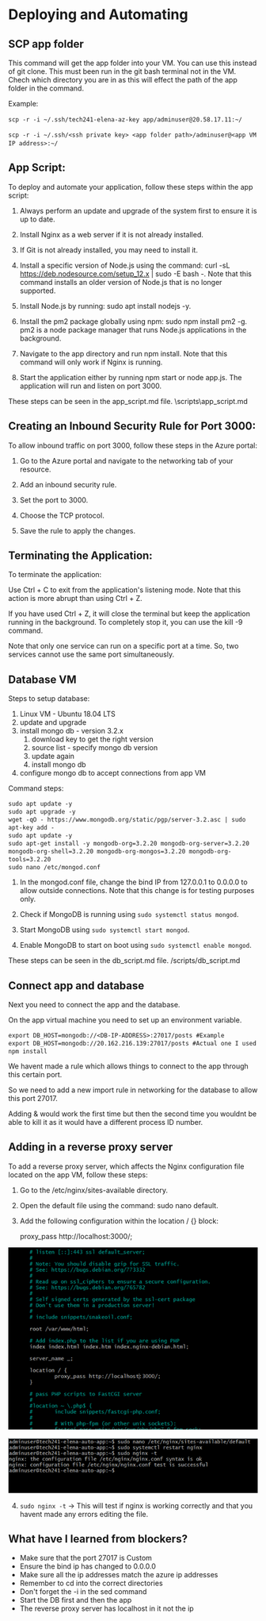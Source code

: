 # Deploying and Automating

## SCP app folder

This command will get the app folder into your VM.  You can use this instead of git clone. This must been run in the git bash terminal not in the VM. Chech which directory you are in as this will effect the path of the app folder in the command.

Example:

`scp -r -i ~/.ssh/tech241-elena-az-key app/adminuser@20.58.17.11:~/`

`scp -r -i ~/.ssh/<ssh private key> <app folder path>/adminuser@<app VM IP address>:~/`

## App Script:

To deploy and automate your application, follow these steps within the app script:

1. Always perform an update and upgrade of the system first to ensure it is up to date.

2. Install Nginx as a web server if it is not already installed.

3. If Git is not already installed, you may need to install it.

4. Install a specific version of Node.js using the command: curl -sL https://deb.nodesource.com/setup_12.x | sudo -E bash -. Note that this command installs an older version of Node.js that is no longer supported.

5. Install Node.js by running: sudo apt install nodejs -y.

6. Install the pm2 package globally using npm: sudo npm install pm2 -g. pm2 is a node package manager that runs Node.js applications in the background.

7. Navigate to the app directory and run npm install. Note that this command will only work if Nginx is running.

8. Start the application either by running npm start or node app.js. The application will run and listen on port 3000.

These steps can be seen in the app_script.md file. \scripts\app_script.md

## Creating an Inbound Security Rule for Port 3000:

To allow inbound traffic on port 3000, follow these steps in the Azure portal:

1. Go to the Azure portal and navigate to the networking tab of your resource.

2. Add an inbound security rule.

3. Set the port to 3000.

4. Choose the TCP protocol.

5. Save the rule to apply the changes.

## Terminating the Application:

To terminate the application:

Use Ctrl + C to exit from the application's listening mode. Note that this action is more abrupt than using Ctrl + Z.

If you have used Ctrl + Z, it will close the terminal but keep the application running in the background. To completely stop it, you can use the kill -9 command.

Note that only one service can run on a specific port at a time. So, two services cannot use the same port simultaneously.

## Database VM

Steps to setup database:

1. Linux VM - Ubuntu 18.04 LTS
2. update and upgrade
3. install mongo db - version 3.2.x
   1. download key to get the right version
   2. source list - specify mongo db version
   3. update again
   4. install mongo db
4. configure mongo db to accept connections from app VM

Command steps:

    sudo apt update -y
    sudo apt upgrade -y
    wget -qO - https://www.mongodb.org/static/pgp/server-3.2.asc | sudo apt-key add -
    sudo apt update -y
    sudo apt-get install -y mongodb-org=3.2.20 mongodb-org-server=3.2.20 mongodb-org-shell=3.2.20 mongodb-org-mongos=3.2.20 mongodb-org-tools=3.2.20
    sudo nano /etc/mongod.conf

1. In the mongod.conf file, change the bind IP from 127.0.0.1 to 0.0.0.0 to allow outside connections. Note that this change is for testing purposes only.

2. Check if MongoDB is running using `sudo systemctl status mongod`.

3. Start MongoDB using `sudo systemctl start mongod`.

4. Enable MongoDB to start on boot using `sudo systemctl enable mongod`.
   
These steps can be seen in the db_script.md file. /scripts/db_script.md

## Connect app and database

Next you need to connect the app and the database.

On the app virtual machine you need to set up an environment variable.

    export DB_HOST=mongodb://<DB-IP-ADDRESS>:27017/posts #Example
    export DB_HOST=mongodb://20.162.216.139:27017/posts #Actual one I used
    npm install

We havent made a rule which allows things to connect to the app through this certain port.

So we need to add a new import rule in networking for the database to allow this port 27017.

Adding & would work the first time but then the second time you wouldnt be able to kill it as it would have a different process ID number.

## Adding in a reverse proxy server

To add a reverse proxy server, which affects the Nginx configuration file located on the app VM, follow these steps:

1. Go to the /etc/nginx/sites-available directory.

2. Open the default file using the command: sudo nano default.

3. Add the following configuration within the location / {} block:

     proxy_pass http://localhost:3000/;

![reverse proxy img](reverse_proxy_img.png)

![reverse proxy commands](<reverse proxy commands.png>)

4. `sudo nginx -t` -> This will test if nginx is working correctly and that you havent made any errors editing the file.


## What have I learned from blockers?

- Make sure that the port 27017 is Custom
- Ensure the bind ip has changed to 0.0.0.0
- Make sure all the ip addresses match the azure ip addresses
- Remember to cd into the correct directories
- Don't forget the -i in the sed command
- Start the DB first and then the app
- The reverse proxy server has localhost in it not the ip
